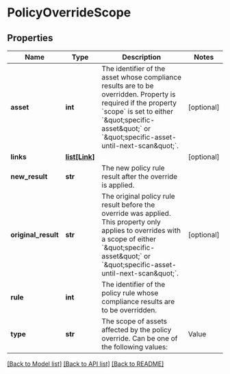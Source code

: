 # PolicyOverrideScope

## Properties
Name | Type | Description | Notes
------------ | ------------- | ------------- | -------------
**asset** | **int** | The identifier of the asset whose compliance results are to be overridden. Property is required if the property &#x60;scope&#x60; is set to either &#x60;\&quot;specific-asset\&quot;&#x60; or &#x60;\&quot;specific-asset-until-next-scan\&quot;&#x60;. | [optional] 
**links** | [**list[Link]**](Link.md) |  | [optional] 
**new_result** | **str** | The new policy rule result after the override is applied. | 
**original_result** | **str** | The original policy rule result before the override was applied. This property only applies to overrides with a scope of either &#x60;\&quot;specific-asset\&quot;&#x60; or &#x60;\&quot;specific-asset-until-next-scan\&quot;&#x60;. | [optional] 
**rule** | **int** | The identifier of the policy rule whose compliance results are to be overridden. | 
**type** | **str** | The scope of assets affected by the policy override. Can be one of the following values:  | Value                              | Description                                                                                                                                                 |  | ---------------------------------- | ----------------------------------------------------------------------------------------------------------------------------------------------------------- |  | &#x60;\&quot;all-assets\&quot;&#x60;                     | Overrides the compliance result of all assets evaluated with the specified policy rule.                                                                     |  | &#x60;\&quot;specific-asset\&quot;&#x60;                 | Overrides the compliance result of a single asset evaluated with the specified policy rule.                                                                 |  | &#x60;\&quot;specific-asset-until-next-scan\&quot;&#x60; | Overrides the compliance result of a single asset evaluated with the specified policy rule until the next time asset is evaluated against that policy rule. |   | 

[[Back to Model list]](../README.md#documentation-for-models) [[Back to API list]](../README.md#documentation-for-api-endpoints) [[Back to README]](../README.md)


